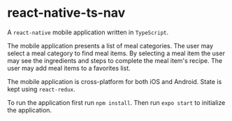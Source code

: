# react-native-ts-nav

A `react-native` mobile application written in `TypeScript`.  

The mobile application presents a list of meal categories.  The user may select a meal category to find meal items.  By selecting a meal item the user may see the ingredients and steps to complete the meal item's recipe.  The user may add meal items to a favorites list.  

The mobile application is cross-platform for both iOS and Android.  State is kept using `react-redux`.  

To run the application first run `npm install`.  Then run `expo start` to initialize the application.  
